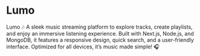 # Lumo
 Lumo 🎶 A sleek music streaming platform to explore tracks, create playlists, and enjoy an immersive listening experience. Built with Next.js, Node.js, and MongoDB, it features a responsive design, quick search, and a user-friendly interface. Optimized for all devices, it’s music made simple! 🎧
